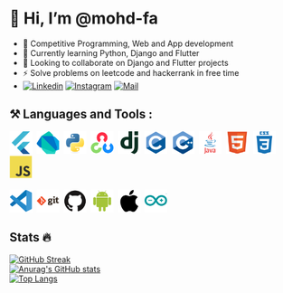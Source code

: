 # 👋 Hi, I’m @mohd-fa

- 👀 Competitive Programming, Web and App development
- 🌱 Currently learning Python, Django and Flutter
- 💞️ Looking to collaborate on Django and Flutter projects
- ⚡ Solve problems on leetcode and hackerrank in free time
- [![Linkedin](https://img.shields.io/badge/-mohd--fa-blue?style=flat&logo=Linkedin&logoColor=white)](https://www.linkedin.com/in/mohd-fa) [![Instagram](https://img.shields.io/badge/-mohd__fa__-e4405f?style=flat&logo=Instagram&logoColor=white)](https://www.instagram.com/mohd_fa_) [![Mail](https://img.shields.io/badge/-mohammedfazalabdulla@gmail.com-005ff9?style=flat&logo=Mail.Ru&logoColor=white)](mailto:mohammedfazalabdulla@gmail.com)

## ⚒️ Languages and Tools :

<p>
  <img src="https://github.com/devicons/devicon/blob/master/icons/flutter/flutter-original.svg" title="Flutter" alt="Flutter" width="40" height="40"/>&nbsp;
  <img src="https://github.com/devicons/devicon/blob/master/icons/dart/dart-original.svg" title="dart" **alt="dart" width="40" height="40"/>&nbsp;
  <img src="https://github.com/devicons/devicon/blob/master/icons/python/python-original.svg" title="python" **alt="python" width="40" height="40"/>&nbsp;
  <img src="https://github.com/devicons/devicon/blob/master/icons/opencv/opencv-original.svg" title="opencv" **alt="opencv" width="40" height="40"/>&nbsp;
  <img src="https://github.com/devicons/devicon/blob/master/icons/django/django-plain.svg" title="django" **alt="django" width="40" height="40"/>&nbsp;
  <img src="https://github.com/devicons/devicon/blob/master/icons/c/c-original.svg" title="c" **alt=c"" width="40" height="40"/>&nbsp;
  <img src="https://github.com/devicons/devicon/blob/master/icons/cplusplus/cplusplus-original.svg" title="cplusplus" **alt="cplusplus" width="40" height="40"/>&nbsp;
  <img src="https://github.com/devicons/devicon/blob/master/icons/java/java-original-wordmark.svg" title="Java" alt="Java" width="40" height="40"/>&nbsp;
  <img src="https://github.com/devicons/devicon/blob/master/icons/html5/html5-original.svg" title="HTML5" alt="HTML" width="40" height="40"/>&nbsp;
  <img src="https://github.com/devicons/devicon/blob/master/icons/css3/css3-plain-wordmark.svg"  title="CSS3" alt="CSS" width="40" height="40"/>&nbsp;
  <img src="https://github.com/devicons/devicon/blob/master/icons/javascript/javascript-original.svg" title="JavaScript" alt="JavaScript" width="40" height="40"/>&nbsp;<br><br>
  <img src="https://github.com/devicons/devicon/blob/master/icons/vscode/vscode-original.svg" title="VSCode" **alt="VSCode" width="40" height="40"/>&nbsp;
  <img src="https://github.com/devicons/devicon/blob/master/icons/git/git-original-wordmark.svg" title="Git" **alt="Git" width="40" height="40"/>&nbsp;
  <img src="https://github.com/devicons/devicon/blob/master/icons/github/github-original.svg" title="github" **alt="github" width="40" height="40"/>&nbsp;
  <img src="https://github.com/devicons/devicon/blob/master/icons/android/android-original.svg" title="android" **alt="android" width="40" height="40"/>&nbsp;
  <img src="https://github.com/devicons/devicon/blob/master/icons/apple/apple-original.svg" title="apple" **alt="apple" width="40" height="40"/>&nbsp;
  <img src="https://github.com/devicons/devicon/blob/master/icons/arduino/arduino-original.svg" title="arduino" **alt="arduino" width="40" height="40"/>&nbsp;
  
</p>

## Stats 🔥

[![GitHub Streak](https://streak-stats.demolab.com/?user=mohd-fa&theme=dark)](https://git.io/streak-stats)\
[![Anurag's GitHub stats](https://github-readme-stats.vercel.app/api?username=mohd-fa&show_icons=true&theme=dark&icon_color=fa8b00)](https://github.com/anuraghazra/github-readme-stats)\
[![Top Langs](https://github-readme-stats.vercel.app/api/top-langs/?username=mohd-fa&layout=compact&theme=dark)](https://github.com/anuraghazra/github-readme-stats)

